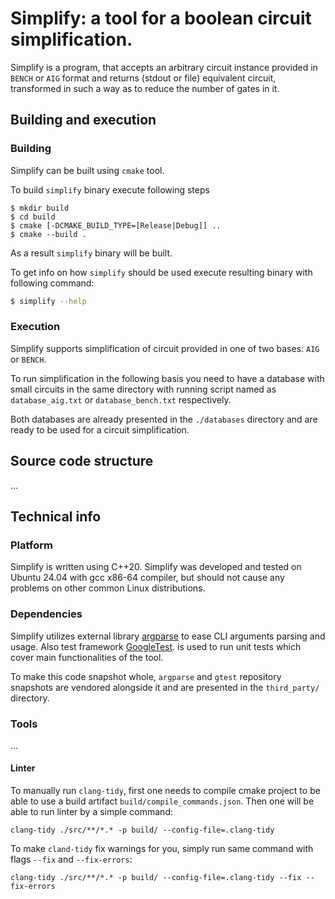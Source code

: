 # Simplify: a tool for a boolean circuit simplification.

Simplify is a program, that accepts an arbitrary circuit instance provided in `BENCH` or `AIG`
format and returns (stdout or file) equivalent circuit, transformed in such a way as to reduce
the number of gates in it.

## Building and execution

### Building

Simplify can be built using `cmake` tool.

To build `simplify` binary execute following steps

```
$ mkdir build
$ cd build
$ cmake [-DCMAKE_BUILD_TYPE=[Release|Debug]] ..
$ cmake --build .
```

As a result ``simplify`` binary will be built.

To get info on how ``simplify`` should be used execute resulting binary with following command:

```sh
$ simplify --help
```

### Execution

Simplify supports simplification of circuit provided in one of two bases: `AIG` or `BENCH`.

To run simplification in the following basis you need to have a database with small circuits in the
same directory with running script named as `database_aig.txt` or `database_bench.txt` respectively.

Both databases are already presented in the `./databases` directory and are ready to be used for a
circuit simplification.


## Source code structure

...


## Technical info

### Platform

Simplify is written using C++20. Simplify was developed and tested on Ubuntu 24.04 with gcc x86-64
compiler, but should not cause any problems on other common Linux distributions.

### Dependencies

Simplify utilizes external library [argparse](https://github.com/p-ranav/argparse/tree/v2.9) to ease
CLI arguments parsing and usage. Also test framework [GoogleTest](https://github.com/google/googletest).
is used to run unit tests which cover main functionalities of the tool.

To make this code snapshot whole, `argparse` and `gtest` repository snapshots are vendored
alongside it and are presented in the `third_party/` directory.

### Tools

...

#### Linter

To manually run `clang-tidy`, first one needs to compile cmake project to be able
to use a build artifact `build/compile_commands.json`. Then one will be able to
run linter by a simple command:

```clang-tidy ./src/**/*.* -p build/ --config-file=.clang-tidy```

To make `cland-tidy` fix warnings for you, simply run same command with flags
`--fix` and `--fix-errors`:

```clang-tidy ./src/**/*.* -p build/ --config-file=.clang-tidy --fix --fix-errors```